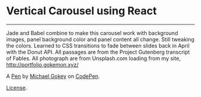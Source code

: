 # Vertical Carousel using React
-----------------------------
Jade and Babel combine to make this  carousel work with background images, panel background color and panel content all change.  Still tweaking the colors. Learned to CSS transitions to fade between slides back in April with the Donut API. All passages are from the Project Gutenberg transcript of Fables. All photograph are from Unsplash.com loading from my site, http://portfolio.gokemon.xyz/

A [Pen](http://codepen.io/gokemon/pen/EgPajN) by [Michael Gokey](http://codepen.io/gokemon) on [CodePen](http://codepen.io/).

[License](http://codepen.io/gokemon/pen/EgPajN/license).
